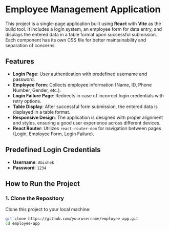 # Employee Management Application

This project is a single-page application built using **React** with **Vite** as the build tool. It includes a login system, an employee form for data entry, and displays the entered data in a table format upon successful submission. Each component has its own CSS file for better maintainability and separation of concerns.

## Features
- **Login Page**: User authentication with predefined username and password.
- **Employee Form**: Collects employee information (Name, ID, Phone Number, Gender, etc.).
- **Login Failure Page**: Redirects in case of incorrect login credentials with retry options.
- **Table Display**: After successful form submission, the entered data is displayed in a table format.
- **Responsive Design**: The application is designed with proper alignment and styles, ensuring a good user experience across different devices.
- **React Router**: Utilizes `react-router-dom` for navigation between pages (Login, Employee Form, Login Failure).

## Predefined Login Credentials
- **Username**: `Abishek`
- **Password**: `1234`

## How to Run the Project

### 1. Clone the Repository
Clone this project to your local machine:
```bash
git clone https://github.com/yourusername/employee-app.git
cd employee-app
